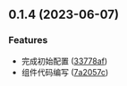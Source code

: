 ## 0.1.4 (2023-06-07)

### Features

- 完成初始配置 ([33778af](https://github.com/666laoyang/violet-design2/commit/33778af8ae376f8ea6c18073972f34f6d32f6ed8))
- 组件代码编写 ([7a2057c](https://github.com/666laoyang/violet-design2/commit/7a2057c7731974161c5c39ad98eb501077c184ae))
